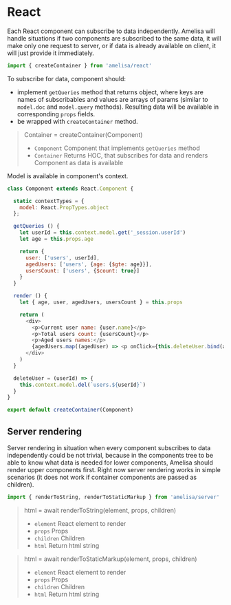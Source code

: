 # React

Each React component can subscribe to data independently. Amelisa will handle situations if two components are subscribed to the same data, it will make only one request to server, or if data is already available on client, it will just provide it immediately.

```js
import { createContainer } from 'amelisa/react'
```

To subscribe for data, component should:
- implement `getQueries` method that returns object, where keys are names of subscribables and values are arrays of params (similar to `model.doc` and `model.query` methods). Resulting data will be available in corresponding `props` fields.
- be wrapped with `createContainer` method.

> Container = createContainer(Component)
> * `Component` Component that implements `getQueries` method
> * `Container` Returns HOC, that subscribes for data and renders Component as data is available

Model is available in component's context.

```js
class Component extends React.Component {

  static contextTypes = {
    model: React.PropTypes.object
  };

  getQueries () {
    let userId = this.context.model.get('_session.userId')
    let age = this.props.age

    return {
      user: ['users', userId],
      agedUsers: ['users', {age: {$gte: age}}],
      usersCount: ['users', {$count: true}]
    }
  }

  render () {
    let { age, user, agedUsers, usersCount } = this.props

    return (
      <div>
        <p>Current user name: {user.name}</p>
        <p>Total users count: {usersCount}</p>
        <p>Aged users names:</p>
        {agedUsers.map((agedUser) => <p onClick={this.deleteUser.bind(agedUser._id)}>{agedUser.name}</p>)}
      </div>
    )
  }

  deleteUser = (userId) => {
    this.context.model.del(`users.${userId}`)
  }
}

export default createContainer(Component)
```

## Server rendering

Server rendering in situation when every component subscribes to data independently could be not trivial, because in the components tree to be able to know what data is needed for lower components, Amelisa should render upper components first. Right now server rendering works in simple scenarios (it does not work if container components are passed as children).

```js
import { renderToString, renderToStaticMarkup } from 'amelisa/server'
```

> html = await renderToString(element, props, children)
> * `element` React element to render
> * `props` Props
> * `children` Children
> * `html` Return html string

> html = await renderToStaticMarkup(element, props, children)
> * `element` React element to render
> * `props` Props
> * `children` Children
> * `html` Return html string
